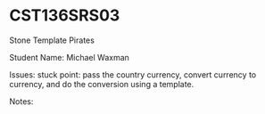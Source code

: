# CST136SRS03

Stone Template Pirates

Student Name: Michael Waxman

Issues: stuck point: 
pass the country currency, convert currency to currency,  and do the conversion using a template. 

Notes:
